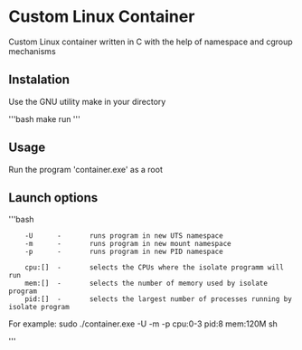 # Custom Linux Container
Custom Linux container written in C with the help of namespace and cgroup mechanisms

## Instalation

Use the GNU utility make in your directory

'''bash
make run
'''

## Usage

Run the program 'container.exe' as a root

## Launch options

'''bash

        -U      -       runs program in new UTS namespace
        -m      -       runs program in new mount namespace
        -p      -       runs program in new PID namespace
        
        cpu:[]  -       selects the CPUs where the isolate programm will run
        mem:[]  -       selects the number of memory used by isolate program
        pid:[]  -       selects the largest number of processes running by isolate program

For example:
        sudo ./container.exe -U -m -p cpu:0-3 pid:8 mem:120M sh

'''
